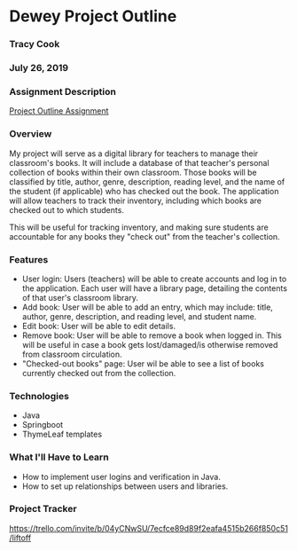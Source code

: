 # Dewey Project Outline
### Tracy Cook
### July 26, 2019

### Assignment Description
[Project Outline Assignment](https://education.launchcode.org/liftoff/assignments/project-outline/)

### Overview
My project will serve as a digital library for teachers to manage their classroom's books. It will include a database of that teacher's personal collection of books within their own classroom. Those books will be classified by title, author, genre, description, reading level, and the name of the student (if applicable) who has checked out the book. The application will allow teachers to track their inventory, including which books are checked out to which students.

This will be useful for tracking inventory, and making sure students are accountable for any books they "check out" from the teacher's collection.

### Features
- User login: Users (teachers) will be able to create accounts and log in to the application. Each user will have a library page, detailing the contents of that user's classroom library.
- Add book: User will be able to add an entry, which may include: title, author, genre, description, and reading level, and student name.
- Edit book: User will be able to edit details.
- Remove book: User will be able to remove a book when logged in. This will be useful in case a book gets lost/damaged/is otherwise removed from classroom circulation.
- "Checked-out books" page: User wil be able to see a list of books currently checked out from the collection.

### Technologies
- Java
- Springboot
- ThymeLeaf templates

### What I'll Have to Learn
- How to implement user logins and verification in Java.
- How to set up relationships between users and libraries.

### Project Tracker
https://trello.com/invite/b/04yCNwSU/7ecfce89d89f2eafa4515b266f850c51/liftoff
